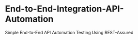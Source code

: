 # End-to-End-Integration-API-Automation
Simple End-to-End API Automation Testing Using REST-Assured
